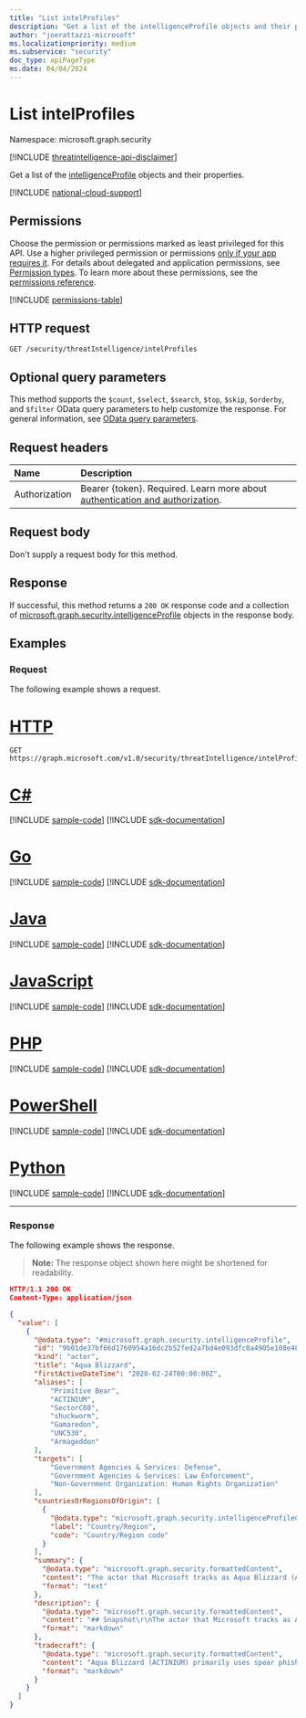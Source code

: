 ```yaml
---
title: "List intelProfiles"
description: "Get a list of the intelligenceProfile objects and their properties."
author: "joerattazzi-microsoft"
ms.localizationpriority: medium
ms.subservice: "security"
doc_type: apiPageType
ms.date: 04/04/2024
---
```


# List intelProfiles

Namespace: microsoft.graph.security

[!INCLUDE [threatintelligence-api-disclaimer](../../includes/threatintelligence-api-disclaimer.md)]

Get a list of the [intelligenceProfile](../resources/security-intelligenceprofile.md) objects and their properties.

[!INCLUDE [national-cloud-support](../../includes/global-only.md)]

## Permissions

Choose the permission or permissions marked as least privileged for this API. Use a higher privileged permission or permissions [only if your app requires it](/graph/permissions-overview#best-practices-for-using-microsoft-graph-permissions). For details about delegated and application permissions, see [Permission types](/graph/permissions-overview#permission-types). To learn more about these permissions, see the [permissions reference](/graph/permissions-reference).

<!-- { "blockType": "permissions", "name": "security_threatintelligence_list_intelprofiles" } -->
[!INCLUDE [permissions-table](../includes/permissions/security-threatintelligence-list-intelprofiles-permissions.md)]

## HTTP request

<!-- {
  "blockType": "ignored"
}
-->

```http
GET /security/threatIntelligence/intelProfiles
```

## Optional query parameters

This method supports the `$count`, `$select`, `$search`, `$top`, `$skip`, `$orderby`, and `$filter` OData query parameters to help customize the response. For general information, see [OData query parameters](/graph/query-parameters).

## Request headers

| Name          | Description               |
| :------------ | :------------------------ |
|Authorization|Bearer {token}. Required. Learn more about [authentication and authorization](/graph/auth/auth-concepts).|

## Request body

Don't supply a request body for this method.

## Response

If successful, this method returns a `200 OK` response code and a collection of [microsoft.graph.security.intelligenceProfile](../resources/security-intelligenceprofile.md) objects in the response body.

## Examples

### Request

The following example shows a request.

# [HTTP](#tab/http)
<!-- {
  "blockType": "request",
  "name": "list_intelligenceprofile"
}
-->

```msgraph-interactive
GET https://graph.microsoft.com/v1.0/security/threatIntelligence/intelProfiles
```

# [C#](#tab/csharp)
[!INCLUDE [sample-code](../includes/snippets/csharp/list-intelligenceprofile-csharp-snippets.md)]
[!INCLUDE [sdk-documentation](../includes/snippets/snippets-sdk-documentation-link.md)]

# [Go](#tab/go)
[!INCLUDE [sample-code](../includes/snippets/go/list-intelligenceprofile-go-snippets.md)]
[!INCLUDE [sdk-documentation](../includes/snippets/snippets-sdk-documentation-link.md)]

# [Java](#tab/java)
[!INCLUDE [sample-code](../includes/snippets/java/list-intelligenceprofile-java-snippets.md)]
[!INCLUDE [sdk-documentation](../includes/snippets/snippets-sdk-documentation-link.md)]

# [JavaScript](#tab/javascript)
[!INCLUDE [sample-code](../includes/snippets/javascript/list-intelligenceprofile-javascript-snippets.md)]
[!INCLUDE [sdk-documentation](../includes/snippets/snippets-sdk-documentation-link.md)]

# [PHP](#tab/php)
[!INCLUDE [sample-code](../includes/snippets/php/list-intelligenceprofile-php-snippets.md)]
[!INCLUDE [sdk-documentation](../includes/snippets/snippets-sdk-documentation-link.md)]

# [PowerShell](#tab/powershell)
[!INCLUDE [sample-code](../includes/snippets/powershell/list-intelligenceprofile-powershell-snippets.md)]
[!INCLUDE [sdk-documentation](../includes/snippets/snippets-sdk-documentation-link.md)]

# [Python](#tab/python)
[!INCLUDE [sample-code](../includes/snippets/python/list-intelligenceprofile-python-snippets.md)]
[!INCLUDE [sdk-documentation](../includes/snippets/snippets-sdk-documentation-link.md)]

---

### Response

The following example shows the response.

> **Note:** The response object shown here might be shortened for readability.

<!-- {
  "blockType": "response",
  "truncated": true,
  "@odata.type": "Collection(microsoft.graph.security.intelligenceProfile)"
}
-->

```json
HTTP/1.1 200 OK
Content-Type: application/json

{
  "value": [
    {
      "@odata.type": "#microsoft.graph.security.intelligenceProfile",
      "id": "9b01de37bf66d1760954a16dc2b52fed2a7bd4e093dfc8a4905e108e4843da80",
      "kind": "actor",
      "title": "Aqua Blizzard",
      "firstActiveDateTime": "2020-02-24T00:00:00Z",
      "aliases": [
          "Primitive Bear",
          "ACTINIUM",
          "SectorC08",
          "shuckworm",
          "Gamaredon",
          "UNC530",
          "Armageddon"
      ],
      "targets": [
          "Government Agencies & Services: Defense",
          "Government Agencies & Services: Law Enforcement",
          "Non-Government Organization: Human Rights Organization"
      ],
      "countriesOrRegionsOfOrigin": [
        {
          "@odata.type": "microsoft.graph.security.intelligenceProfileCountryOrRegionOfOrigin",
          "label": "Country/Region",
          "code": "Country/Region code"
        }
      ],
      "summary": {
        "@odata.type": "microsoft.graph.security.formattedContent",
        "content": "The actor that Microsoft tracks as Aqua Blizzard (ACTINIUM) is a nation-state activity group based out of ...",
        "format": "text"
      },
      "description": {
        "@odata.type": "microsoft.graph.security.formattedContent",
        "content": "## Snapshot\r\nThe actor that Microsoft tracks as Aqua Blizzard (ACTINIUM) is a nation-state activity group based out of ...",
        "format": "markdown"
      },
      "tradecraft": {
        "@odata.type": "microsoft.graph.security.formattedContent",
        "content": "Aqua Blizzard (ACTINIUM) primarily uses spear phishing emails to infect targets. These emails harness remote template injection to load malicious code or content. Typically, ...",
        "format": "markdown"
      }
    }
  ]
}
```
